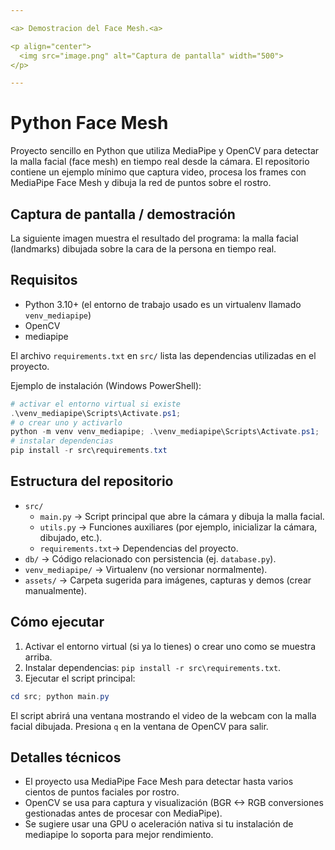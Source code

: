 ```yaml
---

<a> Demostracion del Face Mesh.<a>

<p align="center">
  <img src="image.png" alt="Captura de pantalla" width="500">
</p>

---
```


# Python Face Mesh

Proyecto sencillo en Python que utiliza MediaPipe y OpenCV para detectar la malla facial (face mesh) en tiempo real desde la cámara. El repositorio contiene un ejemplo mínimo que captura video, procesa los frames con MediaPipe Face Mesh y dibuja la red de puntos sobre el rostro.

## Captura de pantalla / demostración

La siguiente imagen muestra el resultado del programa: la malla facial (landmarks) dibujada sobre la cara de la persona en tiempo real.

## Requisitos

- Python 3.10+ (el entorno de trabajo usado es un virtualenv llamado `venv_mediapipe`)
- OpenCV
- mediapipe

El archivo `requirements.txt` en `src/` lista las dependencias utilizadas en el proyecto.

Ejemplo de instalación (Windows PowerShell):

```powershell
# activar el entorno virtual si existe
.\venv_mediapipe\Scripts\Activate.ps1; 
# o crear uno y activarlo
python -m venv venv_mediapipe; .\venv_mediapipe\Scripts\Activate.ps1; 
# instalar dependencias
pip install -r src\requirements.txt
```

## Estructura del repositorio

- `src/`
	- `main.py`         -> Script principal que abre la cámara y dibuja la malla facial.
	- `utils.py`        -> Funciones auxiliares (por ejemplo, inicializar la cámara, dibujado, etc.).
	- `requirements.txt`-> Dependencias del proyecto.
- `db/`               -> Código relacionado con persistencia (ej. `database.py`).
- `venv_mediapipe/`   -> Virtualenv (no versionar normalmente).
- `assets/`           -> Carpeta sugerida para imágenes, capturas y demos (crear manualmente).

## Cómo ejecutar

1. Activar el entorno virtual (si ya lo tienes) o crear uno como se muestra arriba.
2. Instalar dependencias: `pip install -r src\requirements.txt`.
3. Ejecutar el script principal:

```powershell
cd src; python main.py
```

El script abrirá una ventana mostrando el video de la webcam con la malla facial dibujada. Presiona `q` en la ventana de OpenCV para salir.

## Detalles técnicos

- El proyecto usa MediaPipe Face Mesh para detectar hasta varios cientos de puntos faciales por rostro.
- OpenCV se usa para captura y visualización (BGR <-> RGB conversiones gestionadas antes de procesar con MediaPipe).
- Se sugiere usar una GPU o aceleración nativa si tu instalación de mediapipe lo soporta para mejor rendimiento.

